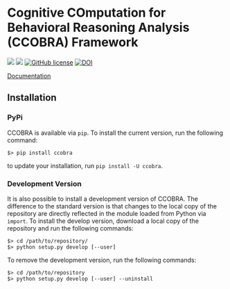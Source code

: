 # Cognitive COmputation for Behavioral Reasoning Analysis (CCOBRA) Framework

[![](https://img.shields.io/pypi/v/ccobra.svg)](https://pypi.org/pypi/ccobra/)
[![](https://img.shields.io/pypi/pyversions/ccobra.svg)](https://pypi.org/pypi/ccobra/)
[![GitHub license](https://img.shields.io/github/license/CognitiveComputationLab/ccobra.svg)](https://github.com/CognitiveComputationLab/ccobra/blob/master/LICENSE)
[![DOI](https://zenodo.org/badge/144011537.svg)](https://zenodo.org/badge/latestdoi/144011537)

[Documentation](http://orca.informatik.uni-freiburg.de/orca_sylwebsite/orca/documentation/index.html)

## Installation

### PyPi

CCOBRA is available via `pip`. To install the current version, run the following command:

```
$> pip install ccobra
```

to update your installation, run `pip install -U ccobra`.

### Development Version

It is also possible to install a development version of CCOBRA. The difference to the standard version is that changes to the local copy of the repository are directly reflected in the module loaded from Python via `import`. To install the develop version, download a local copy of the repository and run the following commands:

```
$> cd /path/to/repository/
$> python setup.py develop [--user]
```

To remove the development version, run the following commands:

```
$> cd /path/to/repository
$> python setup.py develop [--user] --uninstall
```
